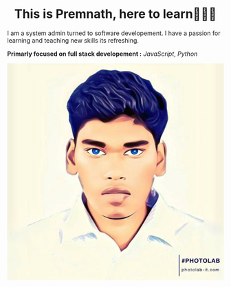 <h1 align="center">This is Premnath, here to learn👋👋👋</h1>
I am a system admin turned to  software developement. I have a passion for learning and teaching new skills its refreshing.

**Primarly focused on full stack developement :**
*JavaScript*,
*Python*


![sketch of me](./images/prem.png)


<!--
**premdevapp/premdevapp** is a ✨ _special_ ✨ repository because its `README.md` (this file) appears on your GitHub profile.

Here are some ideas to get you started:

- 🔭 I’m currently working on ...
- 🌱 I’m currently learning ...
- 👯 I’m looking to collaborate on ...
- 🤔 I’m looking for help with ...
- 💬 Ask me about ...
- 📫 How to reach me: ...
- 😄 Pronouns: ...
- ⚡ Fun fact: ...
-->
